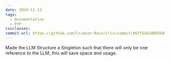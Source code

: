 ```yaml
---
date: 2024-11-13
tags:
  - Documentation
  - FYP
cssclasses: 
commit-url: https://github.com/Crimson-Rain/iris/commit/b6ff5d21809566f76012fc65829c1471e9428aa6
---
```

Made the LLM Structure a Singleton such that there will only be one reference to the LLM, this will save space and usage.